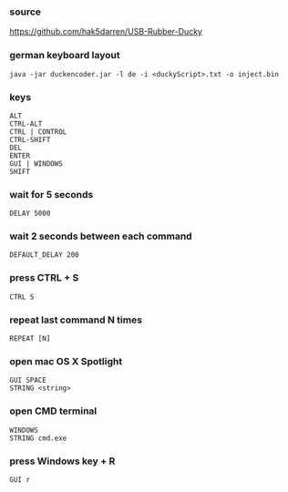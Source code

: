 ### source
https://github.com/hak5darren/USB-Rubber-Ducky  

### german keyboard layout
```
java -jar duckencoder.jar -l de -i <duckyScript>.txt -o inject.bin
```

### keys
```
ALT 
CTRL-ALT
CTRL | CONTROL 
CTRL-SHIFT 
DEL
ENTER
GUI | WINDOWS 
SHIFT 
```

### wait for 5 seconds
```
DELAY 5000
```

### wait 2 seconds between each command
```
DEFAULT_DELAY 200
```

### press CTRL + S
```
CTRL S
```

### repeat last command N times
```
REPEAT [N] 
```

### open mac OS X Spotlight
```
GUI SPACE
STRING <string>
```

### open CMD terminal
```
WINDOWS
STRING cmd.exe
```

### press Windows key + R
```
GUI r
```

